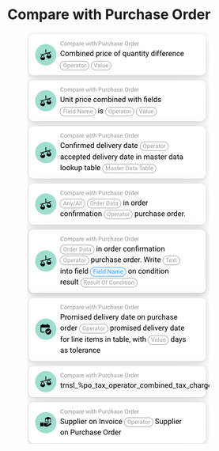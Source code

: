 # Compare with Purchase Order



<figure><img src="../../../../.gitbook/assets/image (19).png" alt=""><figcaption></figcaption></figure>

